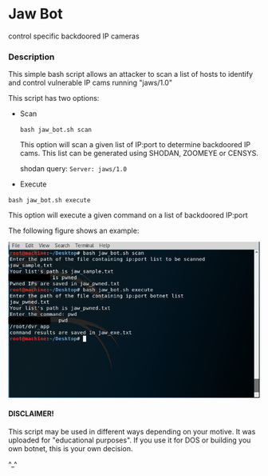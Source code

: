 # Jaw Bot

control specific backdoored IP cameras


### Description

This simple bash script allows an attacker to scan a list of hosts to identify and control vulnerable IP cams running "jaws/1.0" 

This script has two options:

* Scan

	`bash jaw_bot.sh scan`

	This option will scan a given list of IP:port to determine backdoored IP cams.
This list can be generated using SHODAN, ZOOMEYE or CENSYS.

	shodan query: `Server: jaws/1.0`

 * Execute

`bash jaw_bot.sh execute`
	
   This option will execute a given command on a list of backdoored IP:port
   
   The following figure shows an example:
   
   ![IMAGE ALT TEXT HERE](https://raw.githubusercontent.com/sasukeourad/jaw_cam_bot/master/jaw.png)
   
   
   
   #### DISCLAIMER!
   This script may be used in different ways depending on your motive. It was uploaded for  "educational purposes". If you use it for DOS or building you own botnet, this is your own decision.
   
   ^_^
